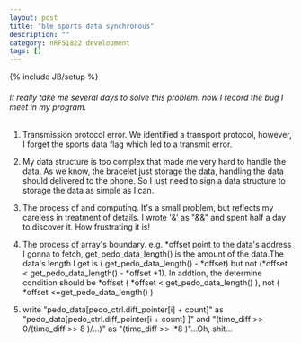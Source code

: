 ```yaml
---
layout: post
title: "ble sports data synchronous"
description: ""
category: nRF51822 development
tags: []
---
```

{% include JB/setup %}






###### It really take me several days to solve this problem. now I record the bug I meet in my program.


1. Transmission protocol error. We identified a transport protocol, however, I forget the sports data flag which led to a transmit error.

2.  My data structure is too complex that made me very hard to handle the data. As we know, the bracelet just storage the data, handling the data should delivered to the phone. So I just need to sign a data structure to storage the data as simple as I can.

3. The process of and computing. It's a small problem, but reflects my careless in treatment of details. I wrote '&' as "&&" and spent half a day to discover it. How frustrating it is!

4. The process of array's boundary. e.g. *offset point to the data's address I gonna to fetch, get_pedo_data_length() is the amount of the data.The data's length I get is ( get_pedo_data_length() - *offset) but not (*offset < get_pedo_data_length() - *offset +1). In addtion, the determine condition should be *offset ( *offset < get_pedo_data_length() ), not ( *offset <=get_pedo_data_length() )

5. write "pedo_data[pedo_ctrl.diff_pointer[i] + count]" as "pedo_data[pedo_ctrl.diff_pointer[i + count] ]" and  "(time_diff >> 0/(time_diff >> 8 )/...)" as "(time_diff >> i*8 )"...Oh, shit...
